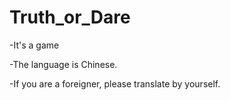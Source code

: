 # Truth_or_Dare
-It's a game

-The language is Chinese.

-If you are a foreigner, please translate by yourself.

